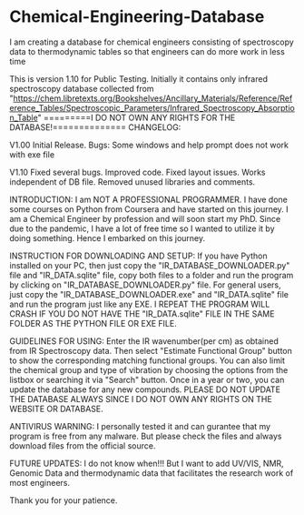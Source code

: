 # Chemical-Engineering-Database
I am creating a database for chemical engineers consisting of spectroscopy data to thermodynamic tables so that engineers can do more work in less time

This is version 1.10 for Public Testing.
Initially it contains only infrared spectroscopy database collected from 
"https://chem.libretexts.org/Bookshelves/Ancillary_Materials/Reference/Reference_Tables/Spectroscopic_Parameters/Infrared_Spectroscopy_Absorption_Table"
=========I DO NOT OWN ANY RIGHTS FOR THE DATABASE!==============
CHANGELOG:

V1.00
Initial Release. Bugs: Some windows and help prompt does not work with exe file

V1.10
Fixed several bugs.
Improved code.
Fixed layout issues.
Works independent of DB file.
Removed unused libraries and comments.

INTRODUCTION:
I am NOT A PROFESSIONAL PROGRAMMER. I have done some courses on Python from Coursera and have started on this journey. I am a Chemical Engineer by profession and will soon start my PhD. Since due to the pandemic, I have a lot of free time so I wanted to utilize it by doing something. Hence I embarked on this journey.

INSTRUCTION FOR DOWNLOADING AND SETUP:
If you have Python installed on your PC, then just copy the "IR_DATABASE_DOWNLOADER.py" file and "IR_DATA.sqlite" file, copy both files to a folder and run the program by clicking on "IR_DATABASE_DOWNLOADER.py" file. For general users, just copy the "IR_DATABASE_DOWNLOADER.exe" and "IR_DATA.sqlite" file and run the program just like any EXE.
I REPEAT THE PROGRAM WILL CRASH IF YOU DO NOT HAVE THE "IR_DATA.sqlite" FILE IN THE SAME FOLDER AS THE PYTHON FILE OR EXE FILE.

GUIDELINES FOR USING:
Enter the IR wavenumber(per cm) as obtained from IR Spectroscopy data. Then select "Estimate Functional Group" button to show the corresponding matching functional groups. You can also limit the chemical group and type of vibration by choosing the options from the listbox or searching it via "Search" button. Once in a year or two, you can update the database for any new compounds. PLEASE DO NOT UPDATE THE DATABASE ALWAYS SINCE I DO NOT OWN ANY RIGHTS ON THE WEBSITE OR DATABASE.

ANTIVIRUS WARNING:
I personally tested it and can gurantee that my program is free from any malware. But please check the files and always download files from the official source. 

FUTURE UPDATES:
I do not know when!!! But I want to add UV/VIS, NMR, Genomic Data and thermodynamic data that facilitates the research work of most engineers.

Thank you for your patience.
